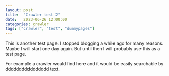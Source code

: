 ```yaml
---
layout: post
title:  "Crawler test 2"
date:   2023-06-26 12:00:00
categories: crawler
tags: ["crawler", "test", "dummypages"]
---
```


This is another test page. I stopped blogging a while ago for many reasons. Maybe I will start one day again. But until then I will probably use this as a test page.

For example a crawler would find here and it would be easily searchable by dddddddddddddddd text.
